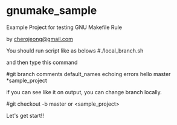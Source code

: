 gnumake_sample
==============

Example Project for testing GNU Makefile Rule

by cherojeong@gmail.com


You should run script like as belows
#./local_branch.sh

and then type this command

#git branch
comments
default_names
echoing
errors
hello
master
*sample_project

if you can see like it on output, you can change branch locally.


#git checkout -b master or <sample_project>

Let's get start!!

